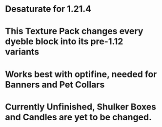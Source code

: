 # Desaturate for 1.21.4

# This Texture Pack changes every dyeble block into its pre-1.12 variants
# Works best with optifine, needed for Banners and Pet Collars



# Currently Unfinished, Shulker Boxes and Candles are yet to be changed.

